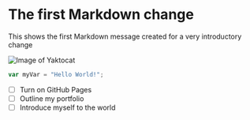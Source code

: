 # The first Markdown change
This shows the first Markdown message created for a very introductory change

![Image of Yaktocat](https://octodex.github.com/images/yaktocat.png)

``` javascript
var myVar = "Hello World!";
```
- [ ] Turn on GitHub Pages
- [ ] Outline my portfolio
- [ ] Introduce myself to the world
